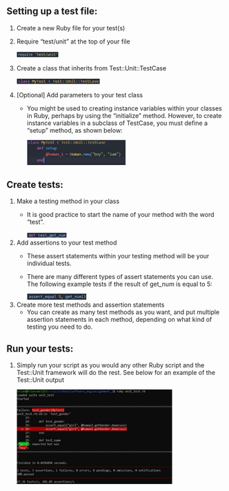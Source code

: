 ## Setting up a test file: ##
1. Create a new Ruby file for your test(s)
2. Require “test/unit” at the top of your file

	<img src="images/image4.png" width="20%">
3. Create a class that inherits from Test::Unit::TestCase

	<img src="images/image5.jpg" width="40%">
4. [Optional] Add parameters to your test class
	- You might be used to creating instance variables within your classes in Ruby, perhaps by using the “initialize” method. However, to create instance variables in a subclass of TestCase, you must define a “setup” method, as shown below:
	
		<img src="images/image6.jpg" width="50%">
## Create tests: ##
1. Make a testing method in your class
	- It is good practice to start the name of your method with the word “test”.
	
		<img src="images/image7.png" width="20%">
2. Add assertions to your test method
	- These assert statements within your testing method will be your individual tests. 
	- There are many different types of assert statements you can use. The following example tests if the result of get_num is  equal to 5:
	
		<img src="images/image3.png" width="30%">
3. Create more test methods and assertion statements
	- You can create as many test methods as you want, and put multiple assertion statements in each method, depending on what kind of testing you need to do. 

## Run your tests: ##
1. Simply run your script as you would any other Ruby script and the Test::Unit framework will do the rest.
See below for an example of the Test::Unit output

	<img src="images/image2.jpg" width="75%">

